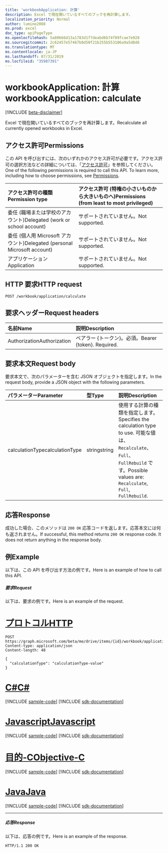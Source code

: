 ```yaml
---
title: 'workbookApplication: 計算'
description: Excel で現在開いているすべてのブックを再計算します。
localization_priority: Normal
author: lumine2008
ms.prod: excel
doc_type: apiPageType
ms.openlocfilehash: 5a80666d13a1783d1f7deabd6b74f89fcae7e928
ms.sourcegitcommit: 2c62457e57467b8d50f21b255b553106a9a5d8d6
ms.translationtype: MT
ms.contentlocale: ja-JP
ms.lasthandoff: 07/31/2019
ms.locfileid: "35987391"
---
```

# <a name="workbookapplication-calculate"></a><span data-ttu-id="3a3d5-103">workbookApplication: 計算</span><span class="sxs-lookup"><span data-stu-id="3a3d5-103">workbookApplication: calculate</span></span>

[!INCLUDE [beta-disclaimer](../../includes/beta-disclaimer.md)]

<span data-ttu-id="3a3d5-104">Excel で現在開いているすべてのブックを再計算します。</span><span class="sxs-lookup"><span data-stu-id="3a3d5-104">Recalculate all currently opened workbooks in Excel.</span></span>
## <a name="permissions"></a><span data-ttu-id="3a3d5-105">アクセス許可</span><span class="sxs-lookup"><span data-stu-id="3a3d5-105">Permissions</span></span>
<span data-ttu-id="3a3d5-p101">この API を呼び出すには、次のいずれかのアクセス許可が必要です。アクセス許可の選択方法などの詳細については、「[アクセス許可](/graph/permissions-reference)」を参照してください。</span><span class="sxs-lookup"><span data-stu-id="3a3d5-p101">One of the following permissions is required to call this API. To learn more, including how to choose permissions, see [Permissions](/graph/permissions-reference).</span></span>

|<span data-ttu-id="3a3d5-108">アクセス許可の種類</span><span class="sxs-lookup"><span data-stu-id="3a3d5-108">Permission type</span></span>      | <span data-ttu-id="3a3d5-109">アクセス許可 (特権の小さいものから大きいものへ)</span><span class="sxs-lookup"><span data-stu-id="3a3d5-109">Permissions (from least to most privileged)</span></span>              |
|:--------------------|:---------------------------------------------------------|
|<span data-ttu-id="3a3d5-110">委任 (職場または学校のアカウント)</span><span class="sxs-lookup"><span data-stu-id="3a3d5-110">Delegated (work or school account)</span></span> | <span data-ttu-id="3a3d5-111">サポートされていません。</span><span class="sxs-lookup"><span data-stu-id="3a3d5-111">Not supported.</span></span>    |
|<span data-ttu-id="3a3d5-112">委任 (個人用 Microsoft アカウント)</span><span class="sxs-lookup"><span data-stu-id="3a3d5-112">Delegated (personal Microsoft account)</span></span> | <span data-ttu-id="3a3d5-113">サポートされていません。</span><span class="sxs-lookup"><span data-stu-id="3a3d5-113">Not supported.</span></span>    |
|<span data-ttu-id="3a3d5-114">アプリケーション</span><span class="sxs-lookup"><span data-stu-id="3a3d5-114">Application</span></span> | <span data-ttu-id="3a3d5-115">サポートされていません。</span><span class="sxs-lookup"><span data-stu-id="3a3d5-115">Not supported.</span></span> |

## <a name="http-request"></a><span data-ttu-id="3a3d5-116">HTTP 要求</span><span class="sxs-lookup"><span data-stu-id="3a3d5-116">HTTP request</span></span>
<!-- { "blockType": "ignored" } -->
```http
POST /workbook/application/calculate

```
## <a name="request-headers"></a><span data-ttu-id="3a3d5-117">要求ヘッダー</span><span class="sxs-lookup"><span data-stu-id="3a3d5-117">Request headers</span></span>
| <span data-ttu-id="3a3d5-118">名前</span><span class="sxs-lookup"><span data-stu-id="3a3d5-118">Name</span></span>       | <span data-ttu-id="3a3d5-119">説明</span><span class="sxs-lookup"><span data-stu-id="3a3d5-119">Description</span></span>|
|:---------------|:----------|
| <span data-ttu-id="3a3d5-120">Authorization</span><span class="sxs-lookup"><span data-stu-id="3a3d5-120">Authorization</span></span>  | <span data-ttu-id="3a3d5-p102">ベアラー {トークン}。必須。</span><span class="sxs-lookup"><span data-stu-id="3a3d5-p102">Bearer {token}. Required.</span></span> |

## <a name="request-body"></a><span data-ttu-id="3a3d5-123">要求本文</span><span class="sxs-lookup"><span data-stu-id="3a3d5-123">Request body</span></span>
<span data-ttu-id="3a3d5-124">要求本文で、次のパラメーターを含む JSON オブジェクトを指定します。</span><span class="sxs-lookup"><span data-stu-id="3a3d5-124">In the request body, provide a JSON object with the following parameters.</span></span>

| <span data-ttu-id="3a3d5-125">パラメーター</span><span class="sxs-lookup"><span data-stu-id="3a3d5-125">Parameter</span></span>    | <span data-ttu-id="3a3d5-126">型</span><span class="sxs-lookup"><span data-stu-id="3a3d5-126">Type</span></span>   |<span data-ttu-id="3a3d5-127">説明</span><span class="sxs-lookup"><span data-stu-id="3a3d5-127">Description</span></span>|
|:---------------|:--------|:----------|
|<span data-ttu-id="3a3d5-128">calculationType</span><span class="sxs-lookup"><span data-stu-id="3a3d5-128">calculationType</span></span>|<span data-ttu-id="3a3d5-129">string</span><span class="sxs-lookup"><span data-stu-id="3a3d5-129">string</span></span>|<span data-ttu-id="3a3d5-130">使用する計算の種類を指定します。</span><span class="sxs-lookup"><span data-stu-id="3a3d5-130">Specifies the calculation type to use.</span></span>  <span data-ttu-id="3a3d5-131">可能な値は、`Recalculate`、`Full`、`FullRebuild` です。</span><span class="sxs-lookup"><span data-stu-id="3a3d5-131">Possible values are: `Recalculate`, `Full`, `FullRebuild`.</span></span>|

## <a name="response"></a><span data-ttu-id="3a3d5-132">応答</span><span class="sxs-lookup"><span data-stu-id="3a3d5-132">Response</span></span>

<span data-ttu-id="3a3d5-p104">成功した場合、このメソッドは `200 OK` 応答コードを返します。応答本文には何も返されません。</span><span class="sxs-lookup"><span data-stu-id="3a3d5-p104">If successful, this method returns `200 OK` response code. It does not return anything in the response body.</span></span>

## <a name="example"></a><span data-ttu-id="3a3d5-135">例</span><span class="sxs-lookup"><span data-stu-id="3a3d5-135">Example</span></span>
<span data-ttu-id="3a3d5-136">以下は、この API を呼び出す方法の例です。</span><span class="sxs-lookup"><span data-stu-id="3a3d5-136">Here is an example of how to call this API.</span></span>
##### <a name="request"></a><span data-ttu-id="3a3d5-137">要求</span><span class="sxs-lookup"><span data-stu-id="3a3d5-137">Request</span></span>
<span data-ttu-id="3a3d5-138">以下は、要求の例です。</span><span class="sxs-lookup"><span data-stu-id="3a3d5-138">Here is an example of the request.</span></span>

# <a name="httptabhttp"></a>[<span data-ttu-id="3a3d5-139">プロトコル</span><span class="sxs-lookup"><span data-stu-id="3a3d5-139">HTTP</span></span>](#tab/http)
<!-- {
  "blockType": "request",
  "name": "workbookApplication_calculate"
}-->
```http
POST https://graph.microsoft.com/beta/me/drive/items/{id}/workbook/application/calculate
Content-type: application/json
Content-length: 48

{
  "calculationType": "calculationType-value"
}
```
# <a name="ctabcsharp"></a>[<span data-ttu-id="3a3d5-140">C#</span><span class="sxs-lookup"><span data-stu-id="3a3d5-140">C#</span></span>](#tab/csharp)
[!INCLUDE [sample-code](../includes/snippets/csharp/workbookapplication-calculate-csharp-snippets.md)]
[!INCLUDE [sdk-documentation](../includes/snippets/snippets-sdk-documentation-link.md)]

# <a name="javascripttabjavascript"></a>[<span data-ttu-id="3a3d5-141">Javascript</span><span class="sxs-lookup"><span data-stu-id="3a3d5-141">Javascript</span></span>](#tab/javascript)
[!INCLUDE [sample-code](../includes/snippets/javascript/workbookapplication-calculate-javascript-snippets.md)]
[!INCLUDE [sdk-documentation](../includes/snippets/snippets-sdk-documentation-link.md)]

# <a name="objective-ctabobjc"></a>[<span data-ttu-id="3a3d5-142">目的-C</span><span class="sxs-lookup"><span data-stu-id="3a3d5-142">Objective-C</span></span>](#tab/objc)
[!INCLUDE [sample-code](../includes/snippets/objc/workbookapplication-calculate-objc-snippets.md)]
[!INCLUDE [sdk-documentation](../includes/snippets/snippets-sdk-documentation-link.md)]

# <a name="javatabjava"></a>[<span data-ttu-id="3a3d5-143">Java</span><span class="sxs-lookup"><span data-stu-id="3a3d5-143">Java</span></span>](#tab/java)
[!INCLUDE [sample-code](../includes/snippets/java/workbookapplication-calculate-java-snippets.md)]
[!INCLUDE [sdk-documentation](../includes/snippets/snippets-sdk-documentation-link.md)]

---


##### <a name="response"></a><span data-ttu-id="3a3d5-144">応答</span><span class="sxs-lookup"><span data-stu-id="3a3d5-144">Response</span></span>
<span data-ttu-id="3a3d5-145">以下は、応答の例です。</span><span class="sxs-lookup"><span data-stu-id="3a3d5-145">Here is an example of the response.</span></span> 
<!-- {
  "blockType": "response",
  "truncated": true,
  "@odata.type": "microsoft.graph.none"
} -->

```http
HTTP/1.1 200 OK
```

<!-- uuid: 8fcb5dbc-d5aa-4681-8e31-b001d5168d79
2015-10-25 14:57:30 UTC -->
<!--
{
  "type": "#page.annotation",
  "description": "workbookApplication: calculate",
  "keywords": "",
  "section": "documentation",
  "tocPath": "",
  "suppressions": [
  ]
}
-->
